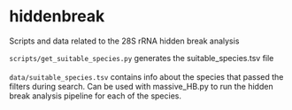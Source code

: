 # hiddenbreak
Scripts and data related to the 28S rRNA hidden break analysis

`scripts/get_suitable_species.py` generates the suitable_species.tsv file
<br>
<br>
`data/suitable_species.tsv` contains info about the species that passed the filters during search. Can be used with massive_HB.py to run the hidden break analysis pipeline for each of the species.
